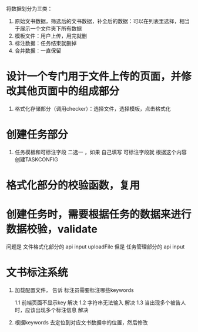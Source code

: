将数据划分为三类：
1. 原始文书数据，筛选后的文书数据，补全后的数据：可以在列表里选择，相当于展示一个文件夹下所有数据
2. 模板文件：用户上传，用完就删
3. 标注数据：任务结束就删掉
4. 合并数据：一直保留

# 设计一个专门用于文件上传的页面，并修改其他页面中的组成部分
1. 格式化存储部分（调用checker）：选择文件，选择模板，点击格式化


# 创建任务部分
1. 任务模板和可标注字段 二选一 ，如果 自己填写 可标注字段就 根据这个内容创建TASKCONFIG


# 格式化部分的校验函数，复用


# 创建任务时，需要根据任务的数据来进行数据校验，validate 
问题是 文件格式化部分的 api input uploadFile
但是 任务管理部分的 api input 

# 文书标注系统 
1. 加载配置文件， 告诉 标注员需要标注哪些keywords

    1.1 前端页面不显示key 解决
    1.2 字符串无法输入  解决
    1.3 当出现多个被告人时，应该出现多个标注信息   解决 

2. 根据keywords 去定位到对应文书数据中的位置，然后修改